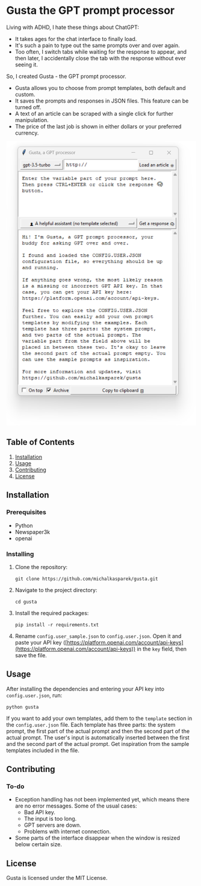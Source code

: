 # Gusta the GPT prompt processor

Living with ADHD, I hate these things about ChatGPT:

- It takes ages for the chat interface to finally load.
- It's such a pain to type out the same prompts over and over again.
- Too often, I switch tabs while waiting for the response to appear, and then later, I accidentally close the tab with the response without ever seeing it.

So, I created Gusta - the GPT prompt processor.

- Gusta allows you to choose from prompt templates, both default and custom.
- It saves the prompts and responses in JSON files. This feature can be turned off.
- A text of an article can be scraped with a single click for further manipulation.
- The price of the last job is shown in either dollars or your preferred currency.

![A screenshot of Gusta](gusta_screen.png)

## Table of Contents

1. [Installation](#installation)
2. [Usage](#usage)
3. [Contributing](#contributing)
4. [License](#license)

## Installation

### Prerequisites

- Python
- Newspaper3k
- openai

### Installing

1. Clone the repository:

   ```
   git clone https://github.com/michalkasparek/gusta.git
   ```
   
2. Navigate to the project directory:

   ```
   cd gusta
   ```

3. Install the required packages:

   ```
   pip install -r requirements.txt
   ```

4. Rename `config.user_sample.json` to `config.user.json`. Open it and paste your API key ([https://platform.openai.com/account/api-keys](https://platform.openai.com/account/api-keys)) in the `key` field, then save the file.

## Usage

After installing the dependencies and entering your API key into `config.user.json`, run:

```
python gusta
```

If you want to add your own templates, add them to the `template` section in the `config.user.json` file. Each template has three parts: the system prompt, the first part of the actual prompt and then the second part of the actual prompt. The user's input is automatically inserted between the first and the second part of the actual prompt. Get inspiration from the sample templates included in the file.

## Contributing

### To-do

- Exception handling has not been implemented yet, which means there are no error messages. Some of the usual cases:
   - Bad API key.
   - The input is too long.
   - GPT servers are down.
   - Problems with internet connection.
- Some parts of the interface disappear when the window is resized below certain size.

## License

Gusta is licensed under the MIT License.
